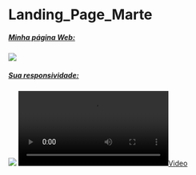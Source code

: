 ﻿# Landing_Page_Marte

##### <u>Minha página Web:</u>

[ ![](https://i.imgur.com/WwfPjpJ.png)](https://i.imgur.com/WwfPjpJ.png)

##### <u>Sua responsividade:</u>
[ ![](https://i.imgur.com/Mm6JTU9.png)](https://i.imgur.com/Mm6JTU9.png)
[ ![](https://i.imgur.com/hYj9Xo6.mp4)](https://i.imgur.com/hYj9Xo6.mp4)

